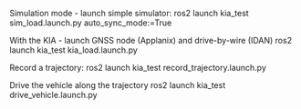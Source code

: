 Simulation mode - launch simple simulator:
	ros2 launch kia_test sim_load.launch.py auto_sync_mode:=True
	
With the KIA - launch GNSS node (Applanix) and drive-by-wire (IDAN)
	ros2 launch kia_test kia_load.launch.py

Record a trajectory:
	ros2 launch kia_test record_trajectory.launch.py


Drive the vehicle along the trajectory
	ros2 launch kia_test drive_vehicle.launch.py



